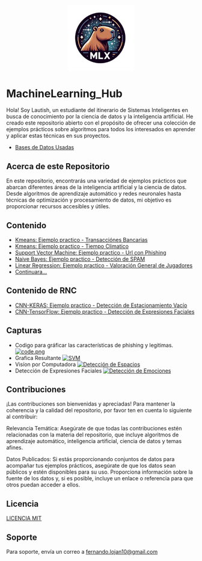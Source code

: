 <p align="center"><img src="icon1.3v.png" alt="img" style="width: 35%"></p>

# MachineLearning_Hub

Hola! Soy Lautish, un estudiante del itinerario de Sistemas Inteligentes en busca de conocimiento por la ciencia de datos y la inteligencia artificial. He creado este repositorio abierto con el propósito de ofrecer una colección de ejemplos prácticos sobre algoritmos para todos los interesados en aprender y aplicar estas técnicas en sus proyectos.

- [Bases de Datos Usadas](https://drive.google.com/drive/folders/1wPPhXu3NSRRjUeEoar-rumZl0KTT7Vnm?usp=drive_link)


## Acerca de este Repositorio

En este repositorio, encontrarás una variedad de ejemplos prácticos que abarcan diferentes áreas de la inteligencia artificial y la ciencia de datos. Desde algoritmos de aprendizaje automático y redes neuronales hasta técnicas de optimización y procesamiento de datos, mi objetivo es proporcionar recursos accesibles y útiles.




## Contenido

 - [Kmeans: Ejemplo practico - Transacciónes Bancarias](https://github.com/DiegoFernandoLojanTN/MachineLearning_Hub/tree/main/KMEANS_TRASACCIONES_FRAUDULENTAS)
 - [Kmeans: Ejemplo practico - Tiempo Climatico](https://github.com/DiegoFernandoLojanTN/MachineLearning_Hub/tree/main/KMEANS_CLUSTERING_CLIMA)
 - [Support Vector Machine: Ejemplo practico - Url con Phishing](https://github.com/DiegoFernandoLojanTN/MachineLearning_Hub/tree/main/SVM_URL_PHISHING)
 - [Naive Bayes: Ejemplo practico - Detección de SPAM](https://github.com/DiegoFernandoLojanTN/MachineLearning_Hub/tree/main/NAIVEBAYES_DETECCION_DE_SPAM)
 - [Linear Regression: Ejemplo practico - Valoración General de Jugadores](https://github.com/DiegoFernandoLojanTN/MachineLearning_Hub/tree/main/LINEARREGRESSION_VALORACIONGENERAL_JUGADORES)
 - [Continuara...]()


## Contenido de RNC
  - [CNN-KERAS: Ejemplo practico - Detección de Estacionamiento Vacío](https://github.com/DiegoFernandoLojanTN/MachineLearning_Hub/tree/main/SISTEMA_DE_DETECCIÓN_DE_ESPACIOS_DE_ESTACIONAMIENTO_VACÍOS)
  - [CNN-TensorFlow: Ejemplo practico - Detección de Expresiones Faciales](https://github.com/DiegoFernandoLojanTN/MachineLearning_Hub/tree/main/SISTEMA_DE_RECONOCIMIENTO_FACIAL_EXPRESIONES)


## Capturas 
- Codigo para gráficar las características de phishing y legitimas.
[![code.png](https://i.postimg.cc/mDc62Nb5/code.png)](https://postimg.cc/Vr8FKt0q)
- Grafica Resultante
[![SVM](https://i.postimg.cc/gkRFKdbT/imagen-2024-03-07-181844565.png)](https://postimg.cc/crsbspHR)
- Visíon por Computadora
[![Detección de Espacios](https://i.postimg.cc/d3V70n1s/imagen-2024-05-19-155407702.png)](https://postimg.cc/JDS76NZv)
- Detección de Expresiones Faciales
[![Detección de Emociones](https://i.postimg.cc/T1pH1k9f/Captura-de-pantalla-65.png)](https://postimg.cc/gLbKBHQT)

## Contribuciones
¡Las contribuciones son bienvenidas y apreciadas! Para mantener la coherencia y la calidad del repositorio, por favor ten en cuenta lo siguiente al contribuir:

Relevancia Temática: Asegúrate de que todas las contribuciones estén relacionadas con la materia del repositorio, que incluye algoritmos de aprendizaje automático, inteligencia artificial, ciencia de datos y temas afines.

Datos Publicados: Si estás proporcionando conjuntos de datos para acompañar tus ejemplos prácticos, asegúrate de que los datos sean públicos y estén disponibles para su uso. Proporciona información sobre la fuente de los datos y, si es posible, incluye un enlace o referencia para que otros puedan acceder a ellos.

## Licencia

[LICENCIA MIT](https://github.com/DiegoFernandoLojanTN/MachineLearning_Hub/blob/main/LICENSE)


## Soporte

Para soporte, envía un correo a fernando.lojan10@gmail.com

